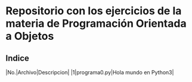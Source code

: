 # Repositorio con los ejercicios de la materia de Programación Orientada a Objetos

## Indice

|No.|Archivo|Descripcion|
|1|programa0.py|Hola mundo en Python3|
